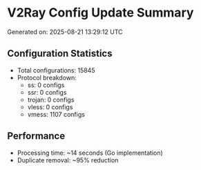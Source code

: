 # V2Ray Config Update Summary
Generated on: 2025-08-21 13:29:12 UTC

## Configuration Statistics
- Total configurations: 15845
- Protocol breakdown:
  - ss: 0 configs
  - ssr: 0 configs
  - trojan: 0 configs
  - vless: 0 configs
  - vmess: 1107 configs

## Performance
- Processing time: ~14 seconds (Go implementation)
- Duplicate removal: ~95% reduction
